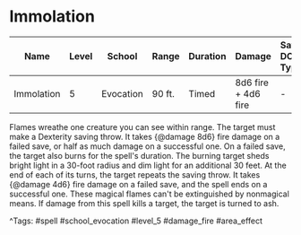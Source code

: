 # Immolation

| Name | Level | School | Range | Duration | Damage | Save DC & Type |
|------|-------|--------|-------|----------|--------|----------------|
| Immolation | 5 | Evocation | 90 ft. | Timed | 8d6 fire + 4d6 fire | - |

Flames wreathe one creature you can see within range. The target must make a Dexterity saving throw. It takes {@damage 8d6} fire damage on a failed save, or half as much damage on a successful one. On a failed save, the target also burns for the spell's duration. The burning target sheds bright light in a 30-foot radius and dim light for an additional 30 feet. At the end of each of its turns, the target repeats the saving throw. It takes {@damage 4d6} fire damage on a failed save, and the spell ends on a successful one. These magical flames can't be extinguished by nonmagical means. If damage from this spell kills a target, the target is turned to ash.

^Tags: #spell #school_evocation #level_5 #damage_fire #area_effect